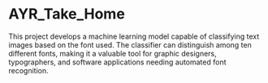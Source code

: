 # AYR_Take_Home
This project develops a machine learning model capable of classifying text images based on the font used. The classifier can distinguish among ten different fonts, making it a valuable tool for graphic designers, typographers, and software applications needing automated font recognition. 
